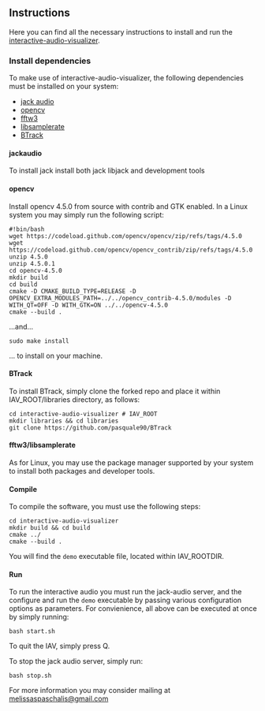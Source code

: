 ## Instructions

Here you can find all the necessary instructions to install and run the [interactive-audio-visualizer](https://github.com/pasquale90/interactive-audio-visualizer).

### Install dependencies
To make use of interactive-audio-visualizer, the following dependencies must be installed on your system:
- [jack audio](https://jackaudio.org/) 
- [opencv](https://opencv.org/) 
- [fftw3](http://fftw.org/)
- [libsamplerate](https://github.com/libsndfile/libsamplerate)
- [BTrack](https://github.com/pasquale90/BTrack)

#### jackaudio
To install jack install both jack libjack and development tools

#### opencv
Install opencv 4.5.0 from source with contrib and GTK enabled. In a Linux system you may simply run the following script:
```
#!bin/bash
wget https://codeload.github.com/opencv/opencv/zip/refs/tags/4.5.0
wget https://codeload.github.com/opencv/opencv_contrib/zip/refs/tags/4.5.0
unzip 4.5.0
unzip 4.5.0.1
cd opencv-4.5.0
mkdir build
cd build
cmake -D CMAKE_BUILD_TYPE=RELEASE -D OPENCV_EXTRA_MODULES_PATH=../../opencv_contrib-4.5.0/modules -D WITH_QT=OFF -D WITH_GTK=ON ../../opencv-4.5.0
cmake --build .
```
...and... 
```
sudo make install
```
... to install on your machine.

#### BTrack
To install BTrack, simply clone the forked repo and place it within IAV_ROOT/libraries directory, as follows:
```
cd interactive-audio-visualizer # IAV_ROOT
mkdir libraries && cd libraries
git clone https://github.com/pasquale90/BTrack
```

#### fftw3/libsamplerate
As for Linux, you may use the package manager supported by your system to install both packages and developer tools.


#### Compile
To compile the software, you must use the following steps:
```
cd interactive-audio-visualizer
mkdir build && cd build
cmake ../
cmake --build .
```
You will find the ```demo``` executable file, located within IAV_ROOTDIR.

#### Run
To run the interactive audio you must run the jack-audio server, and the configure and run the ```demo``` executable by passing various configuration options as parameters.
For convienience, all above can be executed at once by simply running:
```
bash start.sh
``` 

To quit the IAV, simply press Q.

To stop the jack audio server, simply run:
```
bash stop.sh
```


For more information you may consider mailing at melissaspaschalis@gmail.com